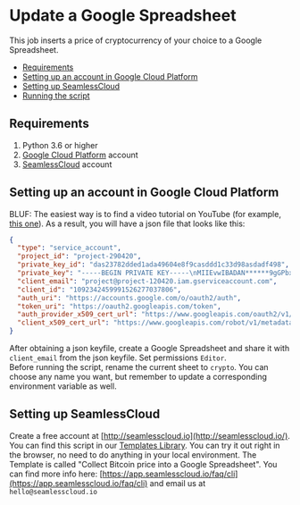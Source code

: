# Update a Google Spreadsheet

This job inserts a price of cryptocurrency of your choice to a Google Spreadsheet.

- [Requirements](#requirements)
- [Setting up an account in Google Cloud Platform](#setting-up-an-account-in-google-cloud-platform)
- [Setting up SeamlessCloud](#setting-up-seamlesscloud)
- [Running the script](#running-the-script)

## Requirements
1. Python 3.6 or higher
2. [Google Cloud Platform](https://console.cloud.google.com/) account
3. [SeamlessCloud](http://seamlesscloud.io/) account

## Setting up an account in Google Cloud Platform
BLUF: The easiest way is to find a video tutorial on YouTube (for example, [this one](https://www.youtube.com/watch?v=W5mPX1-015o&ab_channel=storagefreak)).
As a result, you will have a json file that looks like this:
```json
{
  "type": "service_account",
  "project_id": "project-290420",
  "private_key_id": "das23782dded1ada49604e8f9casddd1c33d98asdadf498",
  "private_key": "-----BEGIN PRIVATE KEY-----\nMIIEvwIBADAN******9gGPbxBvl2Q==\n-----END PRIVATE KEY-----\n",
  "client_email": "project@project-120420.iam.gserviceaccount.com",
  "client_id": "1092342459991526277037806",
  "auth_uri": "https://accounts.google.com/o/oauth2/auth",
  "token_uri": "https://oauth2.googleapis.com/token",
  "auth_provider_x509_cert_url": "https://www.googleapis.com/oauth2/v1/certs",
  "client_x509_cert_url": "https://www.googleapis.com/robot/v1/metadata/x509/project%project-2231220.iam.gserviceaccount.com"
}
```

After obtaining a json keyfile, create a Google Spreadsheet and share it with `client_email` from the json keyfile. Set permissions `Editor`.  
Before running the script, rename the current sheet to `crypto`. You can choose any name you want, but remember to update a corresponding environment variable as well.

## Setting up SeamlessCloud
Create a free account at [http://seamlesscloud.io](http://seamlesscloud.io/).
You can find this script in our [Templates Library](https://app.seamlesscloud.io/templates). You can try it out right in the browser, no need to do anything in your local environment. The Template is called "Collect Bitcoin price into a Google Spreadsheet".
You can find more info here: [https://app.seamlesscloud.io/faq/cli](https://app.seamlesscloud.io/faq/cli) and email us at `hello@seamlesscloud.io`
